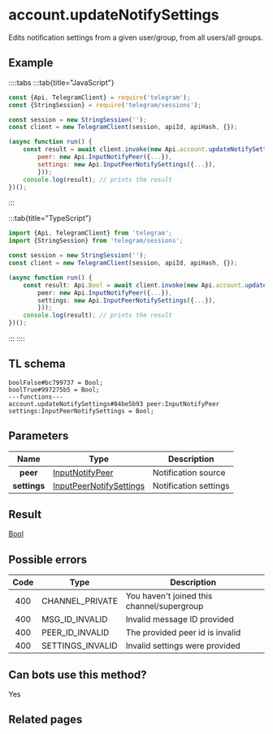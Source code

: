# account.updateNotifySettings

Edits notification settings from a given user/group, from all users/all groups.

## Example

::::tabs
:::tab{title="JavaScript"}

```js
const {Api, TelegramClient} = require('telegram');
const {StringSession} = require('telegram/sessions');

const session = new StringSession('');
const client = new TelegramClient(session, apiId, apiHash, {});

(async function run() {
    const result = await client.invoke(new Api.account.updateNotifySettings({
		peer: new Api.InputNotifyPeer({...}),
		settings: new Api.InputPeerNotifySettings({...}),
		}));
    console.log(result); // prints the result
})();

```

:::

:::tab{title="TypeScript"}

```ts
import {Api, TelegramClient} from 'telegram';
import {StringSession} from 'telegram/sessions';

const session = new StringSession('');
const client = new TelegramClient(session, apiId, apiHash, {});

(async function run() {
    const result: Api.Bool = await client.invoke(new Api.account.updateNotifySettings({
		peer: new Api.InputNotifyPeer({...}),
		settings: new Api.InputPeerNotifySettings({...}),
		}));
    console.log(result); // prints the result
})();

```

:::
::::

## TL schema

```
boolFalse#bc799737 = Bool;
boolTrue#997275b5 = Bool;
---functions---
account.updateNotifySettings#84be5b93 peer:InputNotifyPeer settings:InputPeerNotifySettings = Bool;
```

## Parameters

|     Name     | Type                                                                              | Description           |
| :----------: | --------------------------------------------------------------------------------- | --------------------- |
|   **peer**   | [InputNotifyPeer](https://core.telegram.org/type/InputNotifyPeer)                 | Notification source   |
| **settings** | [InputPeerNotifySettings](https://core.telegram.org/type/InputPeerNotifySettings) | Notification settings |

## Result

[Bool](https://core.telegram.org/type/Bool)

## Possible errors

| Code | Type             | Description                                |
| :--: | ---------------- | ------------------------------------------ |
| 400  | CHANNEL_PRIVATE  | You haven't joined this channel/supergroup |
| 400  | MSG_ID_INVALID   | Invalid message ID provided                |
| 400  | PEER_ID_INVALID  | The provided peer id is invalid            |
| 400  | SETTINGS_INVALID | Invalid settings were provided             |

## Can bots use this method?

Yes

## Related pages
